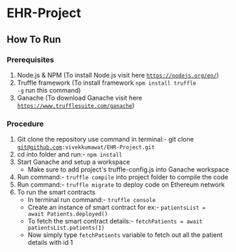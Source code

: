 # EHR-Project

## How To Run
### Prerequisites
1. Node.js & NPM (To install Node.js visit here <code>https://nodejs.org/en/</code>)
2. Truffle framework (To install framework <code>npm install truffle -g</code> run this command)
3. Ganache (To download Ganache visit here <code>https://www.trufflesuite.com/ganache</code>)

### Procedure
1. Git clone the repository
use command in terminal:- git clone <code>git@github.com:vivekkumawat/EHR-Project.git</code>
2. cd into folder and run:- <code>npm install</code>
3. Start Ganache and setup a workspace
   - Make sure to add project's truffle-config.js into Ganache workspace
4. Run command:- <code>truffle compile</code> into project folder to compile the code
5. Run command:- <code>truffle migrate</code> to deploy code on Ethereum network
6. To run the smart contracts
   - In terminal run command:- <code>truffle console</code>
   - Create an instance of smart contract for ex:- <code>patientsList = await Patients.deployed()</code>
   - To fetch the smart contract details:- <code>fetchPatients =   await patientsList.patients(1)</code>
   - Now simply type <code>fetchPatients</code> variable to fetch out all the patient details with id 1  
